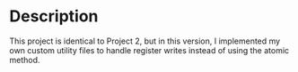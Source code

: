 # Description
This project is identical to Project 2, but in this version, I implemented my own custom utility files to handle register writes instead of using the atomic method.
